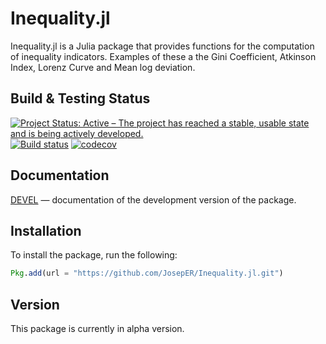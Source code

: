 # Inequality.jl

Inequality.jl is a Julia package that provides functions for the computation of inequality indicators. Examples of these a the Gini Coefficient, Atkinson Index, Lorenz Curve and Mean log deviation.

## Build & Testing Status
[![Project Status: Active – The project has reached a stable, usable state and is being actively developed.](https://www.repostatus.org/badges/latest/active.svg)](https://www.repostatus.org/#active)
  [![Build status](https://github.com/JosepER/Inequality.jl/workflows/CI/badge.svg)](https://github.com/JosepER/Inequality.jl/actions?query=workflow%3ACI+branch%3Amaster)
  [![codecov](https://codecov.io/gh/JosepER/Inequality.jl/branch/master/graph/badge.svg?token=KOWBM8LK37)](https://codecov.io/gh/JosepER/Inequality.jl)
## Documentation

[DEVEL](https://joseper.github.io/Inequality.jl/dev/) — documentation of the development version of the package.

## Installation
To install the package, run the following:

```julia
Pkg.add(url = "https://github.com/JosepER/Inequality.jl.git")
```

## Version

This package is currently in alpha version.

